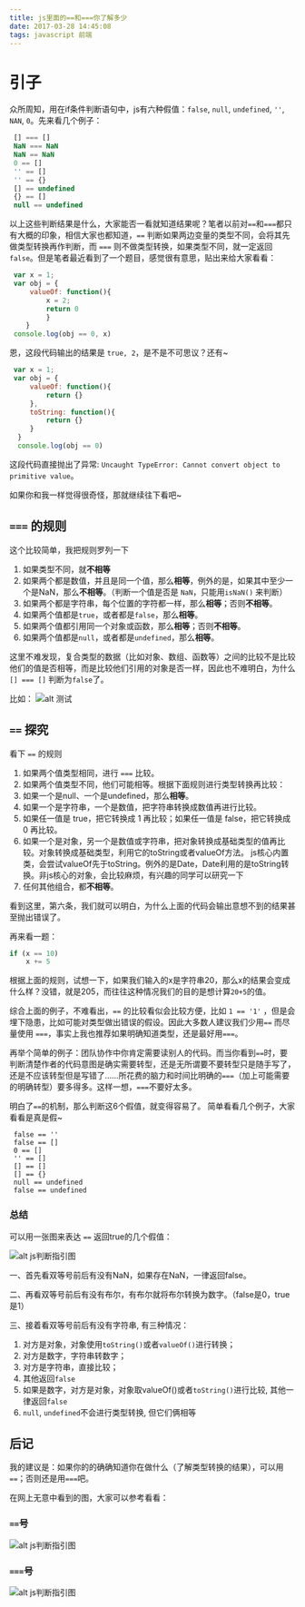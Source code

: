 ```yaml
---
title: js里面的==和===你了解多少
date: 2017-03-28 14:45:08
tags: javascript 前端
---
```

# 引子

众所周知，用在if条件判断语句中，js有六种假值：`false`, `null`, `undefined`, `''`, `NAN`, `0`。先来看几个例子：

```javascript
 [] === []
 NaN === NaN
 NaN == NaN
 0 == []
 '' == []
 '' == {}
 [] == undefined
 {} == []
 null == undefined
```

以上这些判断结果是什么，大家能否一看就知道结果呢？笔者以前对`==`和`===`都只有大概的印象，相信大家也都知道，`==` 判断如果两边变量的类型不同，会将其先做类型转换再作判断，而 `===` 则不做类型转换，如果类型不同，就一定返回 `false`。但是笔者最近看到了一个题目，感觉很有意思，贴出来给大家看看：

```javascript
 var x = 1;
 var obj = {
     valueOf: function(){ 
         x = 2; 
         return 0 
         }
    }
 console.log(obj == 0, x)
```
恩，这段代码输出的结果是 `true, 2`，是不是不可思议？还有~

```javascript
 var x = 1;
 var obj = {
     valueOf: function(){ 
         return {} 
     }, 
     toString: function(){ 
         return {}
     }
  }
  console.log(obj == 0) 
```

这段代码直接抛出了异常: `Uncaught TypeError: Cannot convert object to primitive value`。

如果你和我一样觉得很奇怪，那就继续往下看吧~

## `===` 的规则

这个比较简单，我把规则罗列一下
1. 如果类型不同，就**不相等**
2. 如果两个都是数值，并且是同一个值，那么**相等**，例外的是，如果其中至少一个是NaN，那么**不相等**。（判断一个值是否是 `NaN`，只能用`isNaN()` 来判断） 
3. 如果两个都是字符串，每个位置的字符都一样，那么**相等**；否则**不相等**。 
4. 如果两个值都是`true`，或者都是`false`，那么**相等**。 
5. 如果两个值都引用同一个对象或函数，那么**相等**；否则**不相等**。 
6. 如果两个值都是`null`，或者都是`undefined`，那么**相等**。 

这里不难发现，复合类型的数据（比如对象、数组、函数等）之间的比较不是比较他们的值是否相等，而是比较他们引用的对象是否一样，因此也不难明白，为什么 `[] === []` 判断为`false`了。

比如：
![alt 测试](/images/test1.png)

## `==` 探究

看下 `==` 的规则

1. 如果两个值类型相同，进行 `===` 比较。 
2. 如果两个值类型不同，他们可能相等。根据下面规则进行类型转换再比较：
3. 如果一个是null、一个是undefined，那么**相等**。 
4. 如果一个是字符串，一个是数值，把字符串转换成数值再进行比较。 
5. 如果任一值是 true，把它转换成 1 再比较；如果任一值是 false，把它转换成 0 再比较。 
6. 如果一个是对象，另一个是数值或字符串，把对象转换成基础类型的值再比较。对象转换成基础类型，利用它的toString或者valueOf方法。 js核心内置类，会尝试valueOf先于toString。例外的是Date，Date利用的是toString转换。非js核心的对象，会比较麻烦，有兴趣的同学可以研究一下 
7. 任何其他组合，都**不相等**。 

看到这里，第六条，我们就可以明白，为什么上面的代码会输出意想不到的结果甚至抛出错误了。

再来看一题：
```javascript
if (x == 10) 
    x += 5
```

根据上面的规则，试想一下，如果我们输入的x是字符串20，那么x的结果会变成什么样？没错，就是205，而往往这种情况我们的目的是想计算`20+5`的值。

综合上面的例子，不难看出，`==` 的比较看似会比较方便，比如 `1 == '1'` ，但是会埋下隐患，比如可能对类型做出错误的假设。因此大多数人建议我们少用`==` 而尽量使用 `===`，事实上我也推荐如果明确知道类型，还是最好用`===`。

再举个简单的例子：团队协作中你肯定需要读别人的代码。而当你看到`==`时，要判断清楚作者的代码意图是确实需要转型，还是无所谓要不要转型只是随手写了，还是不应该转型但是写错了……所花费的脑力和时间比明确的`===`（加上可能需要的明确转型）要多得多。这样一想，`===`不要好太多。

明白了`==`的机制，那么判断这6个假值，就变得容易了。
简单看看几个例子，大家看看是真是假~

```jacascript
 false == ''
 false == []
 0 == []
 '' == []
 [] == []
 [] == {}
 null == undefined
 false == undefined
```

### 总结
可以用一张图来表达 `==` 返回true的几个假值：

![alt js判断指引图](/images/test2.png)

一、首先看双等号前后有没有NaN，如果存在NaN，一律返回false。

二、再看双等号前后有没有布尔，有布尔就将布尔转换为数字。（false是0，true是1）

三、接着看双等号前后有没有字符串, 有三种情况：
1. 对方是对象，对象使用`toString()`或者`valueOf()`进行转换；
2. 对方是数字，字符串转数字；
3. 对方是字符串，直接比较；
4. 其他返回`false`
5. 如果是数字，对方是对象，对象取valueOf()或者`toString()`进行比较, 其他一律返回`false`
6. `null`, `undefined`不会进行类型转换, 但它们俩相等

## 后记

我的建议是：如果你的的确确知道你在做什么（了解类型转换的结果），可以用`==`；否则还是用`===`吧。

在网上无意中看到的图，大家可以参考看看：

### `==`号

![alt js判断指引图](/images/test3.png)

### `===`号

![alt js判断指引图](/images/test4.png)





